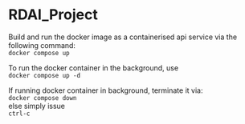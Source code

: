 # RDAI_Project

Build and run the docker image as a containerised api service via the following command:  
```docker compose up```

To run the docker container in the background, use  
```docker compose up -d```

If running docker container in background, terminate it via:  
```docker compose down```   
else simply issue  
```ctrl-c```
